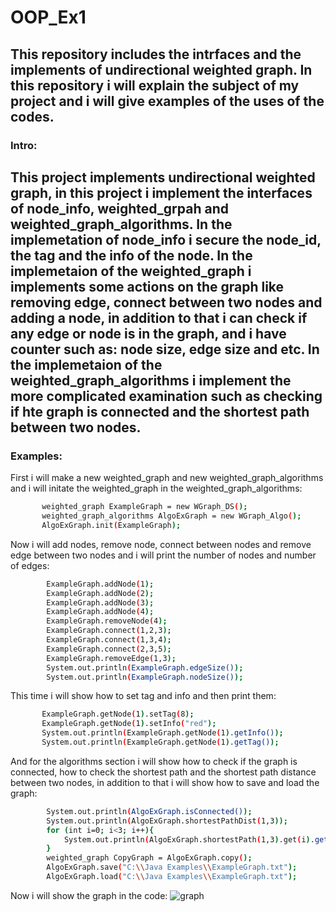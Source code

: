 # OOP_Ex1
This repository includes the intrfaces and the implements of undirectional weighted graph.
In this repository i will explain the subject of my project and i will give examples of the uses of the codes.
---------------------------------------------------------------------------------------------------------------------------------------------------------------------------------
### Intro:
This project implements undirectional weighted graph, in this project i implement the interfaces of node_info, weighted_grpah and weighted_graph_algorithms.
In the implemetation of node_info i  secure the node_id, the tag and the info of the node.
In the implemetaion of the weighted_graph i implements some actions on the graph like removing edge, connect between two nodes and adding a node, in addition to that i
can check if any edge or node is in the graph, and i have counter such as: node size, edge size and etc.
In the implemetaion of the weighted_graph_algorithms i implement the more complicated examination such as checking if hte graph is connected and the shortest path between 
two nodes.
---------------------------------------------------------------------------------------------------------------------------------------------------------------------------------
### Examples:
First i will make a new weighted_graph and new weighted_graph_algorithms and i will initate the weighted_graph in the weighted_graph_algorithms:
 ```bash
        weighted_graph ExampleGraph = new WGraph_DS();
        weighted_graph_algorithms AlgoExGraph = new WGraph_Algo();
        AlgoExGraph.init(ExampleGraph);
```       
Now i will add nodes, remove node, connect between nodes and remove edge between two nodes and i will print the number of nodes and number of edges:
```bash
        ExampleGraph.addNode(1);
        ExampleGraph.addNode(2);
        ExampleGraph.addNode(3);
        ExampleGraph.addNode(4);
        ExampleGraph.removeNode(4);
        ExampleGraph.connect(1,2,3);
        ExampleGraph.connect(1,3,4);
        ExampleGraph.connect(2,3,5);
        ExampleGraph.removeEdge(1,3);
        System.out.println(ExampleGraph.edgeSize());
        System.out.println(ExampleGraph.nodeSize());
```
This time i will show how to set tag and info and then print them:
```bash
       ExampleGraph.getNode(1).setTag(8);
       ExampleGraph.getNode(1).setInfo("red");
       System.out.println(ExampleGraph.getNode(1).getInfo());
       System.out.println(ExampleGraph.getNode(1).getTag());
```
And for the algorithms section i will show how to check if the graph is connected, how to check the shortest path  and the shortest path distance
between two nodes, in addition to that i will show how to save and load the graph:
```bash
        System.out.println(AlgoExGraph.isConnected());
        System.out.println(AlgoExGraph.shortestPathDist(1,3));
        for (int i=0; i<3; i++){
            System.out.println(AlgoExGraph.shortestPath(1,3).get(i).getKey());
        }
        weighted_graph CopyGraph = AlgoExGraph.copy();
        AlgoExGraph.save("C:\\Java Examples\\ExampleGraph.txt");
        AlgoExGraph.load("C:\\Java Examples\\ExampleGraph.txt");
```
 Now i will show the graph in the code:
 ![graph](https://user-images.githubusercontent.com/74153058/99816991-0588d480-2b55-11eb-90ed-b91dce4059d9.PNG)
